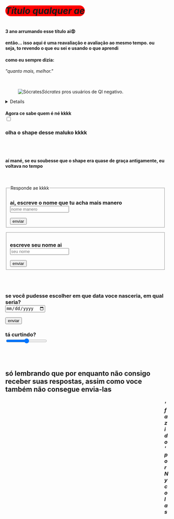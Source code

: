 <!doctype html>
<html>
<head>
  <title>Titulo Exemplo</title>
  <link rel="stylesheet" href="style.css">
  <h1 style="border-radius: 50px; background-color: red; display: inline-block; "><em>Título qualquer ae</em></h1>
</head>
<body>
  <div>
<h4>3 ano arrumando esse título ai😡</h4>
<p></p><h4>então... isso aqui é uma reavaliação e avaliação ao mesmo tempo. ou seja, to revendo o que eu sei e usando o que aprendi</h4></p>
<h4>como eu sempre dizia:

</h4><em> "quanto mais, melhor."  </em></h4>
  </div>
  <br>
  <br>

  <figure>
 <img src="https://i.imgur.com/hXyacXH.jpeg" alt="Sócrates" <h6><em>Sócrates</em>  
   pros usuários de QI negativo.</h6>
  </figure>

    
  <details>
  Sócrates (469–399 a.C.) foi um filósofo grego considerado um dos fundadores da filosofia ocidental. Ele não deixou escritos, e seu pensamento é conhecido principalmente por meio de Platão. Sócrates acreditava na busca da verdade através do diálogo e da reflexão crítica, utilizando o método socrático — uma forma de questionamento que levava as pessoas a examinarem suas próprias ideias. Foi condenado à morte por corromper a juventude de Atenas e por não reconhecer os deuses da cidade.
  </details>

<h4>Agora ce sabe quem é né kkkk
  <br>
  <input type="checkbox"></h4>
  
<h3>olha o shape desse maluko kkkk</h3>
  <br>
  <br>

  <h4>aí mané, se eu soubesse que o shape era quase de graça antigamente, eu voltava no tempo</h4>
<br>
  <br>

  <form>
    <fieldset>
      <legend>Responde ae kkkk</legend>
<h3> ai, escreve o nome que tu acha mais manero<br>
  <input class="ss"placeholder="nome manero"></h3>
<button>enviar</button>
    </fieldset>
    </form>

<form>
  <fieldset>
<h3>escreve seu nome ai <br>
  <input class="ss" placeholder="seu nome"> </h3>
  <button>enviar</button>
  </fieldset>
</form>
  <br>
  <br>


  <form>
  <h3>se você pudesse escolher em que data voce nasceria, em qual seria?<br>
    <input type="date"></h3>
    <button>enviar</button>
  </form>
    
  <h3> tá curtindo? <br>
<input type="range"> </h3>

  
<br>
<br>
  <h2>só lembrando que por enquanto não consigo receber suas respostas, assim como voce também não consegue envia-las</h2>

  <h3 style="padding-left: 500px;"><em> 'fazido' por Nycolas</em></h3>

  
</body>
</html>